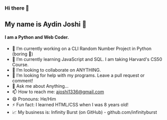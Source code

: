 ### Hi there 👋
<h2>My name is Aydin Joshi 🏀</h2>
<h4>I am a Python and Web Coder.</h4>



- 🔭 I’m currently working on a CLI Random Number Project in Python (boring 🥱)
- 🌱 I’m currently learning JavaScript and SQL. I am taking Harvard's CS50 Course.
- 👯 I’m looking to collaborate on ANYTHING.
- 🤔 I’m looking for help with my programs. Leave a pull request or comment!
- 💬 Ask me about Anything...
- 📫 How to reach me: ajoshi1336@gmail.com
- 😄 Pronouns: He/Him
- ⚡ Fun fact: I learned HTML/CSS when I was 8 years old!
- 📈 My business is: <bold>Infinity Burst</bold> (on GitHub) - github.com/infinityburst

